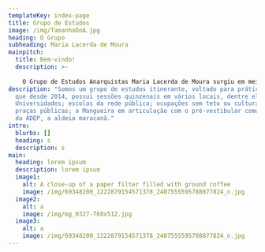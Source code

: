 ```yaml
---
templateKey: index-page
title: Grupo de Estudos
image: /img/TamanhoDoA.jpg
heading: O Grupo
subheading: Maria Lacerda de Moura
mainpitch:
  title: Bem-vindo!
  description: >-
    
    O Grupo de Estudos Anarquistas Maria Lacerda de Moura surgiu em meio às jornadas de junho de 2013 tendo em vista a divulgação e debate sobre o anarquismo.
description: "Somos um grupo de estudos itinerante, voltado para prática real,
  que desde 2014, possui sessões quinzenais em vários locais, dentre eles:
  Universidades; escolas da rede pública; ocupações sem teto ou culturais;
  praças públicas; a Mangueira em articulação com o pré-vestibular comunitário
  da ADEP, a aldeia maracanã."
intro:
  blurbs: []
  heading: s
  description: s
main:
  heading: lorem ipsum
  description: lorem ipsum
  image1:
    alt: A close-up of a paper filter filled with ground coffee
    image: /img/69348200_1222879154571378_2407555595788877824_n.jpg
  image2:
    alt: a
    image: /img/mg_0327-768x512.jpg
  image3:
    alt: a
    image: /img/69348200_1222879154571378_2407555595788877824_n.jpg
---
```

